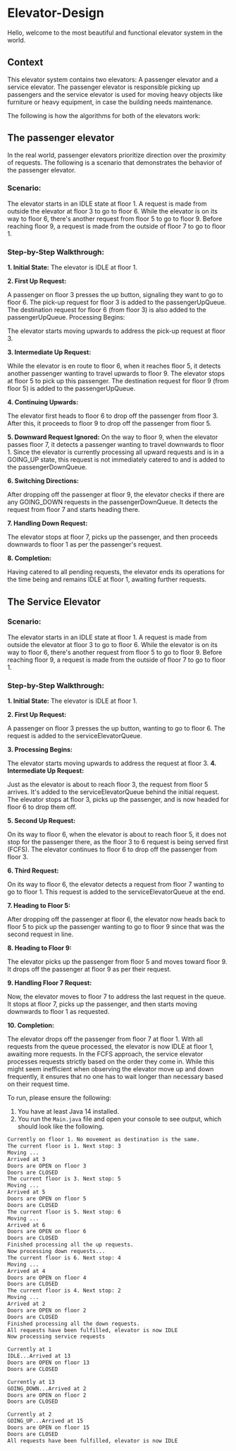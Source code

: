 ﻿# Elevator-Design

Hello, welcome to the most beautiful and functional elevator system in the world.

## Context

This elevator system contains two elevators: A passenger elevator and a service elevator. The passenger elevator is
responsible picking up passengers and the service elevator is used for moving heavy objects like furniture or heavy
equipment, in case the building needs maintenance.


The following is how the algorithms for both of the elevators work:

## The passenger elevator

In the real world, passenger elevators prioritize direction over the proximity of requests. The following is a scenario that demonstrates the behavior of the passenger elevator. 

### Scenario:
The elevator starts in an IDLE state at floor 1.
A request is made from outside the elevator at floor 3 to go to floor 6.
While the elevator is on its way to floor 6, there's another request from floor 5 to go to floor 9.
Before reaching floor 9, a request is made from the outside of floor 7 to go to floor 1.


### Step-by-Step Walkthrough:
**1. Initial State:** The elevator is IDLE at floor 1.

 **2. First Up Request:**

A passenger on floor 3 presses the up button, signaling they want to go to floor 6.
The pick-up request for floor 3 is added to the passengerUpQueue.
The destination request for floor 6 (from floor 3) is also added to the passengerUpQueue.
Processing Begins:

The elevator starts moving upwards to address the pick-up request at floor 3.


**3. Intermediate Up Request:**

While the elevator is en route to floor 6, when it reaches floor 5, it detects another passenger wanting to travel upwards to floor 9.
The elevator stops at floor 5 to pick up this passenger.
The destination request for floor 9 (from floor 5) is added to the passengerUpQueue.

**4. Continuing Upwards:**

The elevator first heads to floor 6 to drop off the passenger from floor 3.
After this, it proceeds to floor 9 to drop off the passenger from floor 5.

**5. Downward Request Ignored:**
On the way to floor 9, when the elevator passes floor 7, it detects a passenger wanting to travel downwards to floor 1.
Since the elevator is currently processing all upward requests and is in a GOING_UP state, this request is not immediately catered to and is added to the passengerDownQueue.


**6. Switching Directions:**

After dropping off the passenger at floor 9, the elevator checks if there are any GOING_DOWN requests in the passengerDownQueue.
It detects the request from floor 7 and starts heading there.

**7. Handling Down Request:**

The elevator stops at floor 7, picks up the passenger, and then proceeds downwards to floor 1 as per the passenger's request.

**8. Completion:**

Having catered to all pending requests, the elevator ends its operations for the time being and remains IDLE at floor 1, awaiting further requests.


## The Service Elevator

### Scenario:
The elevator starts in an IDLE state at floor 1.
A request is made from outside the elevator at floor 3 to go to floor 6.
While the elevator is on its way to floor 6, there's another request from floor 5 to go to floor 9.
Before reaching floor 9, a request is made from the outside of floor 7 to go to floor 1.

### Step-by-Step Walkthrough:

**1. Initial State:** The elevator is IDLE at floor 1.

**2. First Up Request:**

A passenger on floor 3 presses the up button, wanting to go to floor 6.
The request is added to the serviceElevatorQueue.

**3. Processing Begins:**

The elevator starts moving upwards to address the request at floor 3.
**4. Intermediate Up Request:**

Just as the elevator is about to reach floor 3, the request from floor 5 arrives. It's added to the serviceElevatorQueue behind the initial request.
The elevator stops at floor 3, picks up the passenger, and is now headed for floor 6 to drop them off.

**5. Second Up Request:**

On its way to floor 6, when the elevator is about to reach floor 5, it does not stop for the passenger there, as the floor 3 to 6 request is being served first (FCFS).
The elevator continues to floor 6 to drop off the passenger from floor 3.

**6. Third Request:**

On its way to floor 6, the elevator detects a request from floor 7 wanting to go to floor 1.
This request is added to the serviceElevatorQueue at the end.

**7. Heading to Floor 5:**

After dropping off the passenger at floor 6, the elevator now heads back to floor 5 to pick up the passenger wanting to go to floor 9 since that was the second request in line.

**8. Heading to Floor 9:**

The elevator picks up the passenger from floor 5 and moves toward floor 9.
It drops off the passenger at floor 9 as per their request.

**9. Handling Floor 7 Request:**

Now, the elevator moves to floor 7 to address the last request in the queue.
It stops at floor 7, picks up the passenger, and then starts moving downwards to floor 1 as requested.

**10. Completion:**

The elevator drops off the passenger from floor 7 at floor 1.
With all requests from the queue processed, the elevator is now IDLE at floor 1, awaiting more requests.
In the FCFS approach, the service elevator processes requests strictly based on the order they come in. While this might seem inefficient when observing the elevator move up and down frequently, it ensures that no one has to wait longer than necessary based on their request time.


To run, please ensure the following:

1. You have at least Java 14 installed.
2. You run the `Main.java` file and open your console to see output, which should look like the following.


```markdown
Currently on floor 1. No movement as destination is the same.
The current floor is 1. Next stop: 3
Moving ...
Arrived at 3
Doors are OPEN on floor 3
Doors are CLOSED
The current floor is 3. Next stop: 5
Moving ...
Arrived at 5
Doors are OPEN on floor 5
Doors are CLOSED
The current floor is 5. Next stop: 6
Moving ...
Arrived at 6
Doors are OPEN on floor 6
Doors are CLOSED
Finished processing all the up requests.
Now processing down requests...
The current floor is 6. Next stop: 4
Moving ...
Arrived at 4
Doors are OPEN on floor 4
Doors are CLOSED
The current floor is 4. Next stop: 2
Moving ...
Arrived at 2
Doors are OPEN on floor 2
Doors are CLOSED
Finished processing all the down requests.
All requests have been fulfilled, elevator is now IDLE
Now processing service requests

Currently at 1
IDLE...Arrived at 13
Doors are OPEN on floor 13
Doors are CLOSED

Currently at 13
GOING_DOWN...Arrived at 2
Doors are OPEN on floor 2
Doors are CLOSED

Currently at 2
GOING_UP...Arrived at 15
Doors are OPEN on floor 15
Doors are CLOSED
All requests have been fulfilled, elevator is now IDLE

```

